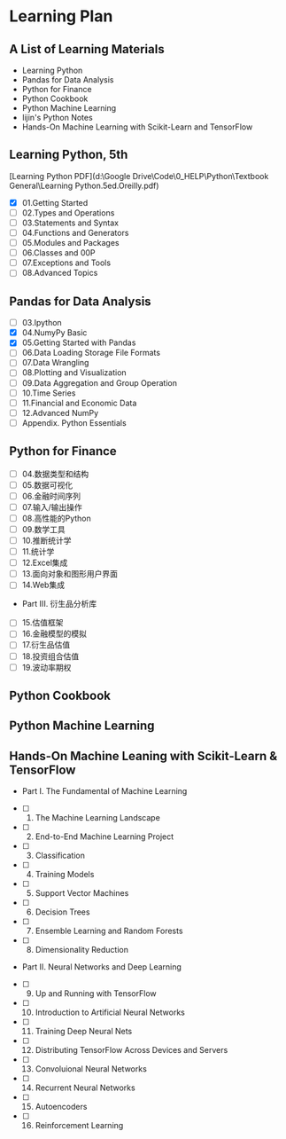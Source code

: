 # Learning Plan

## A List of Learning Materials
- Learning Python
- Pandas for Data Analysis
- Python for Finance
- Python Cookbook
- Python Machine Learning
- lijin's Python Notes
- Hands-On Machine Learning with Scikit-Learn and TensorFlow


## Learning Python, 5th
[Learning Python PDF](d:\Google Drive\Code\0_HELP\Python\Textbook General\Learning Python.5ed.Oreilly.pdf)
- [x] 01.Getting Started
- [ ] 02.Types and Operations
- [ ] 03.Statements and Syntax
- [ ] 04.Functions and Generators
- [ ] 05.Modules and Packages
- [ ] 06.Classes and 00P
- [ ] 07.Exceptions and Tools
- [ ] 08.Advanced Topics

## Pandas for Data Analysis
- [ ] 03.Ipython
- [x] 04.NumyPy Basic
- [x] 05.Getting Started with Pandas
- [ ] 06.Data Loading Storage File Formats
- [ ] 07.Data Wrangling
- [ ] 08.Plotting and Visualization
- [ ] 09.Data Aggregation and Group Operation
- [ ] 10.Time Series
- [ ] 11.Financial and Economic Data
- [ ] 12.Advanced NumPy
- [ ] Appendix. Python Essentials

## Python for Finance
- [ ] 04.数据类型和结构
- [ ] 05.数据可视化
- [ ] 06.金融时间序列
- [ ] 07.输入/输出操作
- [ ] 08.高性能的Python
- [ ] 09.数学工具
- [ ] 10.推断统计学
- [ ] 11.统计学
- [ ] 12.Excel集成
- [ ] 13.面向对象和图形用户界面
- [ ] 14.Web集成
- Part III. 衍生品分析库
- [ ] 15.估值框架
- [ ] 16.金融模型的模拟
- [ ] 17.衍生品估值
- [ ] 18.投资组合估值
- [ ] 19.波动率期权

## Python Cookbook

## Python Machine Learning

## Hands-On Machine Leaning with Scikit-Learn & TensorFlow
- Part I. The Fundamental of Machine Learning
- [ ] 01. The Machine Learning Landscape
- [ ] 02. End-to-End Machine Learning Project
- [ ] 03. Classification
- [ ] 04. Training Models
- [ ] 05. Support Vector Machines
- [ ] 06. Decision Trees
- [ ] 07. Ensemble Learning and Random Forests
- [ ] 08. Dimensionality Reduction
- Part II. Neural Networks and Deep Learning
- [ ] 09. Up and Running with TensorFlow
- [ ] 10. Introduction to Artificial Neural Networks
- [ ] 11. Training Deep Neural Nets
- [ ] 12. Distributing TensorFlow Across Devices and Servers
- [ ] 13. Convoluional Neural Networks
- [ ] 14. Recurrent Neural Networks
- [ ] 15. Autoencoders
- [ ] 16. Reinforcement Learning